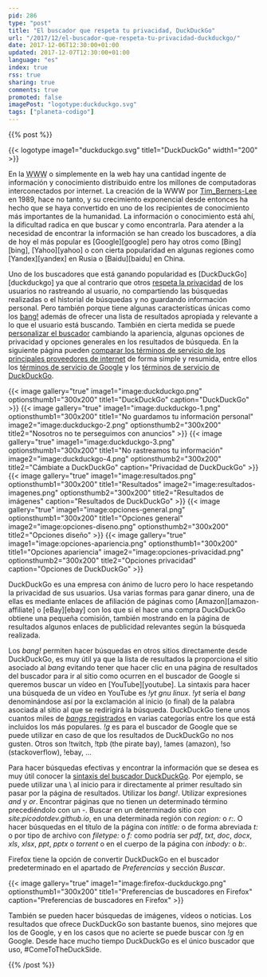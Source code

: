 ```yaml
---
pid: 286
type: "post"
title: "El buscador que respeta tu privacidad, DuckDuckGo"
url: "/2017/12/el-buscador-que-respeta-tu-privacidad-duckduckgo/"
date: 2017-12-06T12:30:00+01:00
updated: 2017-12-07T12:30:00+01:00
language: "es"
index: true
rss: true
sharing: true
comments: true
promoted: false
imagePost: "logotype:duckduckgo.svg"
tags: ["planeta-codigo"]
---
```


{{% post %}}

{{< logotype image1="duckduckgo.svg" title1="DuckDuckGo" width1="200" >}}

En la <abbr title="World Wide Web">WWW</abbr> o simplemente en la web hay una cantidad ingente de información y conocimiento distribuido entre los millones de computadoras interconectados por internet. La creación de la WWW por [Tim_Berners-Lee](https://en.wikipedia.org/wiki/Tim_Berners-Lee) en 1989, hace no tanto, y su crecimiento exponencial desde entonces ha hecho que se haya convertido en uno de los recipientes de conocimiento más importantes de la humanidad. La información o conocimiento está ahí, la dificultad radica en que buscar y como encontrarla. Para atender a la necesidad de encontrar la información se han creado los buscadores, a día de hoy el más popular es [Google][google] pero hay otros como [Bing][bing], [Yahoo][yahoo] o con cierta popularidad en algunas regiones como [Yandex][yandex] en Rusia o [Baidu][baidu] en China.

Uno de los buscadores que está ganando popularidad es [DuckDuckGo][duckduckgo] ya que al contrario que otros [respeta la privacidad](https://duckduckgo.com/privacy) de los usuarios no rastreando al usuario, no compartiendo las búsquedas realizadas o el historial de búsquedas y no guardando información personal. Pero también porque tiene algunas características únicas como los [bang!](https://duckduckgo.com/bang) además de ofrecer una lista de resultados apropiada y relevante a lo que el usuario está buscando. También en cierta medida se puede [personalizar el buscador](https://duckduckgo.com/settings) cambiando la apariencia, algunas opciones de privacidad y opciones generales en los resultados de búsqueda. En la siguiente página pueden [comparar los términos de servicio de los principales proveedores de internet](https://tosdr.org/) de forma simple y resumida, entre ellos los [términos de servicio de Google](https://tosdr.org/#google) y los [términos de servicio de DuckDuckGo](https://tosdr.org/#duckduckgo).

{{< image
    gallery="true"
    image1="image:duckduckgo.png" optionsthumb1="300x200" title1="DuckDuckGo"
    caption="DuckDuckGo" >}}
{{< image
    gallery="true"
    image1="image:duckduckgo-1.png" optionsthumb1="300x200" title1="No guardamos tu información personal"
    image2="image:duckduckgo-2.png" optionsthumb2="300x200" title2="Nosotros no te perseguimos con anuncios" >}}
{{< image
    gallery="true"
    image1="image:duckduckgo-3.png" optionsthumb1="300x200" title1="No rastreamos tu información"
    image2="image:duckduckgo-4.png" optionsthumb2="300x200" title2="Cámbiate a DuckDuckGo"
    caption="Privacidad de DuckDuckGo" >}}
{{< image
    gallery="true"
    image1="image:resultados.png" optionsthumb1="300x200" title1="Resultados"
    image2="image:resultados-imagenes.png" optionsthumb2="300x200" title2="Resultados de imágenes"
    caption="Resultados de DuckDuckGo" >}}
{{< image
    gallery="true"
    image1="image:opciones-general.png" optionsthumb1="300x200" title1="Opciones general"
    image2="image:opciones-diseno.png" optionsthumb2="300x200" title2="Opciones diseño" >}}
{{< image
    gallery="true"
    image1="image:opciones-apariencia.png" optionsthumb1="300x200" title1="Opciones apariencia"
    image2="image:opciones-privacidad.png" optionsthumb2="300x200" title2="Opciones privacidad"
    caption="Opciones de DuckDuckGo" >}}

DuckDuckGo es una empresa con ánimo de lucro pero lo hace respetando la privacidad de sus usuarios. Usa varias formas para ganar dinero, una de ellas es mediante enlaces de afiliación de páginas como [Amazon][amazon-affiliate] o [eBay][ebay] con los que si el hace una compra DuckDuckGo obtiene una pequeña comisión, también mostrando en la página de resultados algunos enlaces de publicidad relevantes según la búsqueda realizada.

Los _bang!_ permiten hacer búsquedas en otros sitios directamente desde DuckDuckGo, es muy útil ya que la lista de resultados la proporciona el sitio asociado al _bang_ evitando tener que hacer clic en una página de resultados del buscador para ir al sitio como ocurren en el buscador de Google si queremos buscar un vídeo en [YouTube][youtube]. La sintaxis para hacer una búsqueda de un vídeo en YouTube es _!yt gnu linux_. _!yt_ sería el _bang_ denominándose así por la exclamación al inicio (o final) de la palabra asociada al sitio al que se redirigirá la búsqueda. DuckDuckGo tiene unos cuantos miles de [_bangs_ registrados](https://duckduckgo.com/bang) en varias categorías entre los que está incluidos los más populares. _!g_ es para el buscador de Google que se puede utilizar en caso de que los resultados de DuckDuckGo no nos gusten. Otros son !twitch, !tpb (the pirate bay), !ames (amazon), !so (stackoverflow), !ebay, ... 

Para hacer búsquedas efectivas y encontrar la información que se desea es muy útil conocer la [sintaxis del buscador DuckDuckGo](https://duck.co/help/results/syntax). Por ejemplo, se puede utilizar una \ al inicio para ir directamente al primer resultado sin pasar por la página de resultados. Utilizar los _bang!_. Utilizar expresiones _and_ y _or_. Encontrar páginas que no tienen un determinado término precediéndolo con un _-_. Buscar en un determinado sitio con _site:picodotdev.github.io_, en una determinada región con _region:_ o _r:_. O hacer búsquedas en el título de la página con _intitle:_ o de forma abreviada _t:_ o por tipo de archivo con _filetype:_ o _f:_ como podría ser _pdf_, _txt_, _doc_, _docx_, _xls_, _xlsx_, _ppt_, _pptx_ o _torrent_ o en el cuerpo de la página con _inbody:_ o _b:_.

Firefox tiene la opción de convertir DuckDuckGo en el buscador predeterminado en el apartado de _Preferencias_ y sección _Buscar_.

{{< image
    gallery="true"
    image1="image:firefox-duckduckgo.png" optionsthumb1="300x200" title1="Preferencias de buscadores en Firefox"
    caption="Preferencias de buscadores en Firefox" >}}

También se pueden hacer búsquedas de imágenes, vídeos o noticias. Los resultados que ofrece DuckDuckGo son bastante buenos, sino mejores que los de Google, y en los casos que no acierte se puede buscar con _!g_ en Google. Desde hace mucho tiempo DuckDuckGo es el único buscador que uso, #ComeToTheDuckSide.

{{% /post %}}

